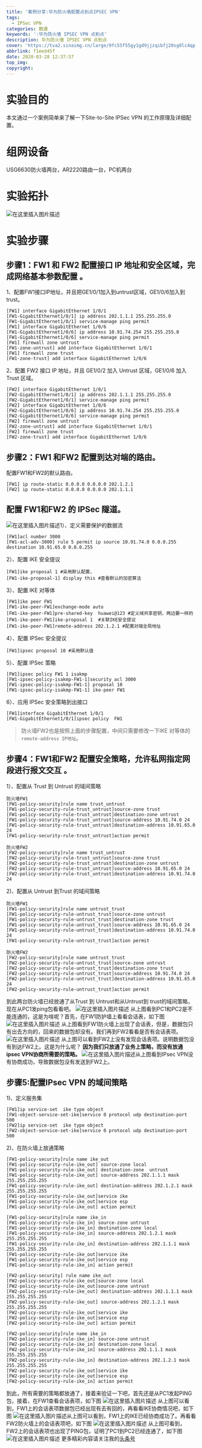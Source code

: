 ```yaml
---
title: '案例分享:华为防火墙配置点到点IPSEC VPN'
tags:
  - IPSec VPN
categories: 数通
keywords: ':华为防火墙 IPSEC VPN 点到点'
description: 华为防火墙 IPSEC VPN 点到点
cover: 'https://tva2.sinaimg.cn/large/9fc55f55gy1gd9jjzqibfj20sg0lc4qp.jpg'
abbrlink: f1eed45f
date: 2020-03-28 12:37:57
top_img:
copyright:
---
```


# 实验目的
本文通过一个案例简单来了解一下Site-to-Site IPSec VPN 的工作原理及详细配置。
# 组网设备
USG6630防火墙两台，AR2220路由一台，PC机两台
# 实验拓扑
![在这里插入图片描述](https://img-blog.csdnimg.cn/20200328121820384.png?x-oss-process=image/watermark,type_ZmFuZ3poZW5naGVpdGk,shadow_10,text_aHR0cHM6Ly9ibG9nLmNzZG4ubmV0L3NpbmF0XzI4NTIxNDg3,size_16,color_FFFFFF,t_70)
# 实验步骤
## 步骤1：FW1 和 FW2 配置接口 IP 地址和安全区域，完成网络基本参数配置 。
1、配置FW1接口IP地址，并且把GE1/0/1加入到untrust区域，GE1/0/6加入到trust。
```shell
[FW1] interface GigabitEthernet 1/0/1
[FW1-GigabitEthernet1/0/1] ip address 202.1.1.1 255.255.255.0
[FW1-GigabitEthernet1/0/1] service-manage ping permit
[FW1] interface GigabitEthernet 1/0/6
[FW1-GigabitEthernet1/0/6] ip address 10.91.74.254 255.255.255.0
[FW1-GigabitEthernet1/0/6] service-manage ping permit
[FW1] firewall zone untrust
[FW1-zone-untrust] add interface GigabitEthernet 1/0/1
[FW1] firewall zone trust
[FW1-zone-trust] add interface GigabitEthernet 1/0/6
```
2、配置 FW2 接口 IP 地址，并且 GE1/0/2 加入 Untrust 区域，GE1/0/6 加入Trust 区域。
```shell
[FW2] interface GigabitEthernet 1/0/1
[FW2-GigabitEthernet1/0/1] ip address 202.1.1.1 255.255.255.0
[FW2-GigabitEthernet1/0/1] service-manage ping permit
[FW2] interface GigabitEthernet 1/0/6
[FW2-GigabitEthernet1/0/6] ip address 10.91.74.254 255.255.255.0
[FW2-GigabitEthernet1/0/6] service-manage ping permit
[FW2] firewall zone untrust
[FW2-zone-untrust] add interface GigabitEthernet 1/0/1
[FW2] firewall zone trust
[FW2-zone-trust] add interface GigabitEthernet 1/0/6
```
## 步骤2：FW1 和FW2 配置到达对端的路由。
配置FW1和FW2的默认路由。
```shell
[FW1] ip route-static 0.0.0.0 0.0.0.0 202.1.2.1
[FW2] ip route-static 0.0.0.0 0.0.0.0 202.1.1.1 
```
## 配置 FW1和FW2 的 IPSec 隧道。
![在这里插入图片描述](https://img-blog.csdnimg.cn/20200328122321409.png?x-oss-process=image/watermark,type_ZmFuZ3poZW5naGVpdGk,shadow_10,text_aHR0cHM6Ly9ibG9nLmNzZG4ubmV0L3NpbmF0XzI4NTIxNDg3,size_16,color_FFFFFF,t_70)1）、定义需要保护的数据流
```shell
[FW1]acl number 3000
[FW1-acl-adv-3000] rule 5 permit ip source 10.91.74.0 0.0.0.255 destination 10.91.65.0 0.0.0.255
```
2）、配置 IKE 安全提议
```shell
[FW1]ike proposal 1 #采用默认配置，
[FW1-ike-proposal-1] display this #查看默认的加密算法
```

3）、配置 IKE 对等体
```shell
[FW1]ike peer FW1
[FW1-ike-peer-FW1]exchange-mode auto
[FW1-ike-peer-FW1]pre-shared-key  huawei@123 #定义域共享密钥，两边要一样的
[FW1-ike-peer-FW1]ike-proposal 1  #关联IKE安全提议
[FW1-ike-peer-FW1]remote-address 202.1.2.1 #配置对端全局地址
```
4）、配置 IPSec 安全提议
```shell
[FW1]ipsec proposal 10 #采用默认值
```
5）、配置 IPSec 策略
```shell
[FW1]ipsec policy FW1 1 isakmp 
[FW1-ipsec-policy-isakmp-FW1-1]security acl 3000
[FW1-ipsec-policy-isakmp-FW1-1] proposal 10
[FW1-ipsec-policy-isakmp-FW1-1] ike-peer FW1
```
6）、应用 IPSec 安全策略到出接口
```shell
[FW1]interface GigabitEthernet 1/0/1
[FW1-GigabitEthernet1/0/1]ipsec policy  FW1
```
>防火墙FW2也是按照上面的步骤配置，中间只需要修改一下IKE 对等体的`remote-address IP地址`。

## 步骤4：FW1和FW2 配置安全策略，允许私网指定网段进行报文交互 。
1）、配置从 Trust 到 Untrust 的域间策略
```shell
防火墙FW1
[FW1-policy-security]rule name trust_untrust
[FW1-policy-security-rule-trust_untrust]source-zone trust 
[FW1-policy-security-rule-trust_untrust]destination-zone untrust 
[FW1-policy-security-rule-trust_untrust]source-address 10.91.74.0 24
[FW1-policy-security-rule-trust_untrust]destination-address 10.91.65.0 24
[FW1-policy-security-rule-trust_untrust]action permit

防火墙FW2
[FW2-policy-security]rule name trust_untrust
[FW2-policy-security-rule-trust_untrust]source-zone trust
[FW2-policy-security-rule-trust_untrust]destination-zone untrust
[FW2-policy-security-rule-trust_untrust]source-address 10.91.65.0 24
[FW2-policy-security-rule-trust_untrust]destination-address 10.91.74.0 24
```
2)、配置从 Untrust 到Trust 的域间策略
```shell
防火墙FW1
[FW1-policy-security]rule name untrust_trust
[FW1-policy-security-rule-untrust_trust]source-zone untrust 
[FW1-policy-security-rule-untrust_trust]destination-zone trust 
[FW1-policy-security-rule-untrust_trust]source-address 10.91.65.0 24
[FW1-policy-security-rule-untrust_trust]destination-address 10.91.74.0 24
[FW1-policy-security-rule-untrust_trust]action permit

防火墙FW2
[FW2-policy-security]rule name untrust_trust
[FW2-policy-security-rule-untrust_trust]source-zone untrust 
[FW2-policy-security-rule-untrust_trust]destination-zone trust 
[FW2-policy-security-rule-untrust_trust]source-address 10.91.74.0 24
[FW2-policy-security-rule-untrust_trust]destination-address 10.91.65.0 24
[FW2-policy-security-rule-untrust_trust]action permit 
```
到此两台防火墙已经放通了从Trust 到 Untrust和从Untrust到 trust的域间策略，现在从PC1发ping包看看吧。
![在这里插入图片描述](https://img-blog.csdnimg.cn/2020032812285657.png?x-oss-process=image/watermark,type_ZmFuZ3poZW5naGVpdGk,shadow_10,text_aHR0cHM6Ly9ibG9nLmNzZG4ubmV0L3NpbmF0XzI4NTIxNDg3,size_16,color_FFFFFF,t_70)
从上图看到PC1和PC2是不能连通的，这是为啥呢？首先，在FW1防护墙上看看会话表，如下图
![在这里插入图片描述](https://img-blog.csdnimg.cn/20200328122913397.png?x-oss-process=image/watermark,type_ZmFuZ3poZW5naGVpdGk,shadow_10,text_aHR0cHM6Ly9ibG9nLmNzZG4ubmV0L3NpbmF0XzI4NTIxNDg3,size_16,color_FFFFFF,t_70)
从上图看到FW1防火墙上出现了会话表，但是，数据包只有出去方向的，回来的数据包却没有。我们再到FW2看看是否有会话表项。
![在这里插入图片描述](https://img-blog.csdnimg.cn/20200328122927343.png)
从上图可以看到FW2上没有发现会话表项。说明数据包没有到达FW2上。这是为什么呢？
**因为我们只放通了业务上策略，而没有放通ipsec VPN协商所需要的策略。**
![在这里插入图片描述](https://img-blog.csdnimg.cn/20200328123000674.png?x-oss-process=image/watermark,type_ZmFuZ3poZW5naGVpdGk,shadow_10,text_aHR0cHM6Ly9ibG9nLmNzZG4ubmV0L3NpbmF0XzI4NTIxNDg3,size_16,color_FFFFFF,t_70)从上图看到IPsec VPN没有协商成功，导致数据包没有发送到FW2上。

## 步骤5:配置IPsec VPN 的域间策略
1)、定义服务集
```shell
[FW1]ip service-set  ike type object
[FW1-object-service-set-ike]service 0 protocol udp destination-port 500
[FW2]ip service-set  ike type object
[FW2-object-service-set-ike]service 0 protocol udp destination-port 500
```
2)、在防火墙上放通策略
```shell
[FW1-policy-security]rule name ike_out
[FW1-policy-security-rule-ike_out] source-zone local
[FW1-policy-security-rule-ike_out] destination-zone  untrust
[FW1-policy-security-rule-ike_out] source-address 202.1.1.1 mask 255.255.255.255
[FW1-policy-security-rule-ike_out] destination-address 202.1.2.1 mask 255.255.255.255
[FW1-policy-security-rule-ike_out]service ike
[FW1-policy-security-rule-ike_out]service esp
[FW1-policy-security-rule-ike_out] action permit

[FW1-policy-security]rule name ike_in
[FW1-policy-security-rule-ike_in] source-zone untrust
[FW1-policy-security-rule-ike_in] destination-zone local
[FW1-policy-security-rule-ike_in] source-address 202.1.2.1 mask 255.255.255.255
[FW1-policy-security-rule-ike_in] destination-address 202.1.1.1 mask 255.255.255.255
[FW1-policy-security-rule-ike_out]service ike
[FW1-policy-security-rule-ike_out]service esp
[FW1-policy-security-rule-ike_in] action permit

[FW2-policy-security] rule name ike_out
[FW2-policy-security-rule-ike_out]source-zone local
[FW2-policy-security-rule-ike_out]source-zone untrust
[FW2-policy-security-rule-ike_out] destination-address 202.1.1.1 mask 255.255.255.255
[FW2-policy-security-rule-ike_out] source-address 202.1.2.1 mask 255.255.255.255
[FW2-policy-security-rule-ike_out]service ike
[FW2-policy-security-rule-ike_out]service esp
[FW2-policy-security-rule-ike_out] action permit

[FW2-policy-security]rule name ike_in
[FW2-policy-security-rule-ike_in] source-zone untrust
[FW2-policy-security-rule-ike_in] destination-zone local
[FW2-policy-security-rule-ike_in] source-address 202.1.1.1 mask 255.255.255.255
[FW2-policy-security-rule-ike_in] destination-address 202.1.2.1 mask 255.255.255.255
[FW2-policy-security-rule-ike_out]service ike
[FW2-policy-security-rule-ike_out]service esp
[FW2-policy-security-rule-ike_in] action permit
```
到此，所有需要的策略都放通了，接着来验证一下吧，首先还是从PC1发起PING包，接着，在FW1查看会话表项，如下图
![在这里插入图片描述](https://img-blog.csdnimg.cn/2020032812323797.png?x-oss-process=image/watermark,type_ZmFuZ3poZW5naGVpdGk,shadow_10,text_aHR0cHM6Ly9ibG9nLmNzZG4ubmV0L3NpbmF0XzI4NTIxNDg3,size_16,color_FFFFFF,t_70)
从上图可以看到，FW1上的会话表项数据包已经出现有去有回的，再看看IKE协商情况吧，如下图
![在这里插入图片描述](https://img-blog.csdnimg.cn/20200328123251587.png?x-oss-process=image/watermark,type_ZmFuZ3poZW5naGVpdGk,shadow_10,text_aHR0cHM6Ly9ibG9nLmNzZG4ubmV0L3NpbmF0XzI4NTIxNDg3,size_16,color_FFFFFF,t_70)从上图可以看到，FW1上的IKE已经协商成功了。再看看FW2防火墙上的会话表项吧，如下图
![在这里插入图片描述](https://img-blog.csdnimg.cn/20200328123303501.png?x-oss-process=image/watermark,type_ZmFuZ3poZW5naGVpdGk,shadow_10,text_aHR0cHM6Ly9ibG9nLmNzZG4ubmV0L3NpbmF0XzI4NTIxNDg3,size_16,color_FFFFFF,t_70)
从上图可看到，FW2上的会话表项也出现了PING包，证明了PC1到PC2已经连通了，如下图
![在这里插入图片描述](https://img-blog.csdnimg.cn/20200328123316242.png?x-oss-process=image/watermark,type_ZmFuZ3poZW5naGVpdGk,shadow_10,text_aHR0cHM6Ly9ibG9nLmNzZG4ubmV0L3NpbmF0XzI4NTIxNDg3,size_16,color_FFFFFF,t_70)
更多精彩内容请关注我的[头条号](https://www.toutiao.com/c/user/68783357974/#mid=1609422238702596)